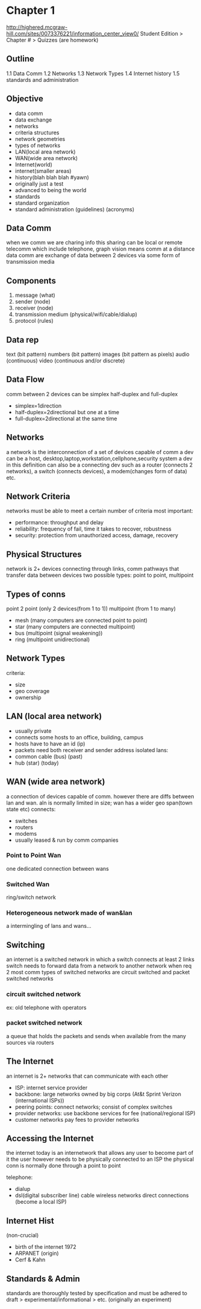 # Chapter 1
http://highered.mcgraw-hill.com/sites/0073376221/information_center_view0/
Student Edition > Chapter # > Quizzes (are homework)
## Outline
1.1 Data Comm
1.2 Networks
1.3 Network Types
1.4 Internet history
1.5 standards and administration

## Objective
- data comm
- data exchange
- networks
- criteria structures
- network geometries
- types of networks
- LAN(local area network)
- WAN(wide area network)
- Internet(world)
- internet(smaller areas)
- history(blah blah blah #yawn)
 - originally just a test
 - advanced to being the world
- standards
- standard organization
- standard administration (guidelines) (acronyms)

## Data Comm
when we comm we are charing info this sharing can be local or remote
telecomm which include telephone, graph vision means comm at a distance
data comm are exchange of data between 2 devices via some form of transmission media

## Components
1. message (what)
2. sender (node)
3. receiver (node)
4. transmission medium (physical/wifi/cable/dialup)
5. protocol (rules)

## Data rep
text (bit pattern)
numbers (bit pattern)
images (bit pattern as pixels)
audio (continuous)
video (continuous and/or discrete)

## Data Flow
comm between 2 devices can be simplex half-duplex and full-duplex
- simplex=1direction
- half-duplex=2directional but one at a time
- full-duplex=2directional at the same time

## Networks
a network is the interconnection of a set of devices capable of comm
a dev can be a host, desktop,laptop,workstation,cellphone,security system
a dev in this definition can also be a connecting dev such as a router (connects 2 networks), a switch (connects devices), a modem(changes form of data) etc.

## Network Criteria
networks must be able to meet a certain number of criteria most important:
- performance: throughput and delay
- reliability: frequency of fail, time it takes to recover, robustness
- security: protection from unauthorized access, damage, recovery

## Physical Structures
network is 2+ devices connecting through links, comm pathways that transfer data between devices
two possible types: point to point, multipoint

## Types of conns
point 2 point (only 2 devices(from 1 to 1))
multipoint (from 1 to many)
- mesh (many computers are connected point to point)
- star (many computers are connected multipoint)
- bus (multipoint (signal weakening))
- ring (multipoint unidirectional)

## Network Types
criteria:
- size
- geo coverage
- ownership

## LAN (local area network)
- usually private
- connects some hosts to an office, building, campus
- hosts have to have an id (ip)
- packets need both receiver and sender address
isolated lans:
- common cable (bus) (past)
- hub (star) (today)

## WAN (wide area network)
a connection of devices capable of comm. however there are diffs between lan and wan. aln is normally limited in size; wan has a wider geo span(town state etc)
connects:
- switches
- routers
- modems
- usually leased & run by comm companies

### Point to Point Wan
one dedicated connection between wans

### Switched Wan
ring/switch network

### Heterogeneous network made of wan&lan
a intermingling of lans and wans...

## Switching
an internet is a switched network in which a switch connects at least 2 links
switch needs to forward data from a network to another network when req
2 most comm types of switched networks are circuit switched and packet switched networks

### circuit switched network
ex: old telephone with operators

### packet switched network
a queue that holds the packets and sends when available from the many sources via routers

## The Internet
an internet is 2+ networks that can communicate with each other
- ISP: internet service provider
- backbone: large networks owned by big corps (At&t Sprint Verizon (international ISPs))
- peering points: connect networks; consist of complex switches
- provider networks: use backbone services for fee (national/regional ISP)
- customer networks pay fees to provider networks

## Accessing the Internet
the internet today is an internetwork that allows any user to become part of it
the user however needs to be physically connected to an ISP
the physical conn is normally done through a point to point

telephone:
- dialup
- dsl(digital subscriber line)
cable
wireless networks
direct connections (become a local ISP)

## Internet Hist
(non-crucial)
- birth of the internet 1972
- ARPANET (origin)
- Cerf & Kahn

## Standards & Admin
standards are thoroughly tested by specification
and must be adhered to
draft > experimental/informational > etc.
(originally an experiment)
